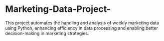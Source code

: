 # Marketing-Data-Project-
 This project automates the handling and analysis of weekly marketing data using Python, enhancing efficiency in data processing and enabling better decision-making in marketing strategies.
